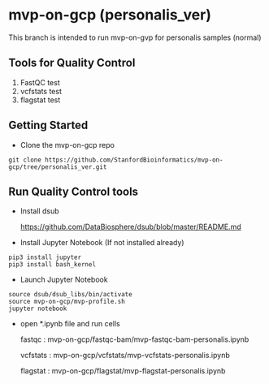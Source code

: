 # mvp-on-gcp (personalis_ver)
This branch is intended to run mvp-on-gvp for personalis samples (normal)

## Tools for Quality Control
1. FastQC test
2. vcfstats test
3. flagstat test

## Getting Started
* Clone the mvp-on-gcp repo

```
git clone https://github.com/StanfordBioinformatics/mvp-on-gcp/tree/personalis_ver.git
```

## Run Quality Control tools

* Install dsub 

	https://github.com/DataBiosphere/dsub/blob/master/README.md

* Install Jupyter Notebook (If not installed already)

```
pip3 install jupyter
pip3 install bash_kernel
```
* Launch Jupyter Notebook

```
source dsub/dsub_libs/bin/activate
source mvp-on-gcp/mvp-profile.sh
jupyter notebook

```
* open *.ipynb file and run cells

  fastqc : mvp-on-gcp/fastqc-bam/mvp-fastqc-bam-personalis.ipynb

  vcfstats : mvp-on-gcp/vcfstats/mvp-vcfstats-personalis.ipynb

  flagstat : mvp-on-gcp/flagstat/mvp-flagstat-personalis.ipynb

